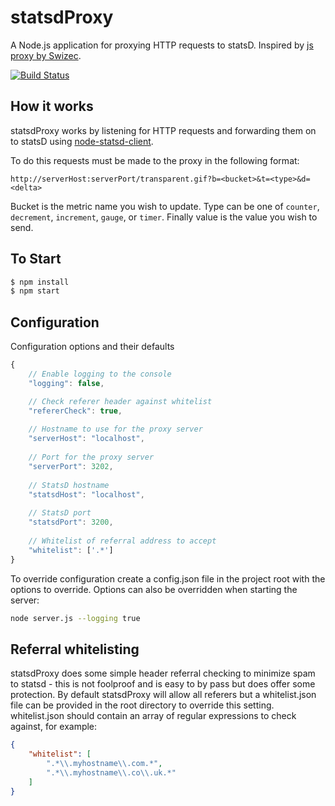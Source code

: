 # statsdProxy

A Node.js application for proxying HTTP requests to statsD. Inspired by [js proxy by Swizec](https://github.com/Swizec/personal-dashboard/blob/master/collectors/js_proxy/server.js).

[![Build Status](https://travis-ci.org/middric/statsdProxy.png)](https://travis-ci.org/middric/statsdProxy)

## How it works
statsdProxy works by listening for HTTP requests and forwarding them on to statsD using [node-statsd-client](https://github.com/msiebuhr/node-statsd-client).

To do this requests must be made to the proxy in the following format:

`http://serverHost:serverPort/transparent.gif?b=<bucket>&t=<type>&d=<delta>`

Bucket is the metric name you wish to update. Type can be one of `counter`, `decrement`, `increment`, `gauge`, or `timer`. Finally value is the value you wish to send.

## To Start
```bash
$ npm install
$ npm start
```

## Configuration
Configuration options and their defaults
```js
{
    // Enable logging to the console
    "logging": false,

    // Check referer header against whitelist
    "refererCheck": true,
    
    // Hostname to use for the proxy server
    "serverHost": "localhost",
    
    // Port for the proxy server
    "serverPort": 3202,
    
    // StatsD hostname
    "statsdHost": "localhost",
    
    // StatsD port
    "statsdPort": 3200,
    
    // Whitelist of referral address to accept
    "whitelist": ['.*']
}
```

To override configuration create a config.json file in the project root with the options to override. Options can also be overridden when starting the server:

```bash
node server.js --logging true
```

## Referral whitelisting
statsdProxy does some simple header referral checking to minimize spam to statsd - this is not foolproof and is easy to by pass but does offer some protection. By default statsdProxy will allow all referers but a whitelist.json file can be provided in the root directory to override this setting. whitelist.json should contain an array of regular expressions to check against, for example:

```json
{
    "whitelist": [
        ".*\\.myhostname\\.com.*",
        ".*\\.myhostname\\.co\\.uk.*"
    ]
}
```
